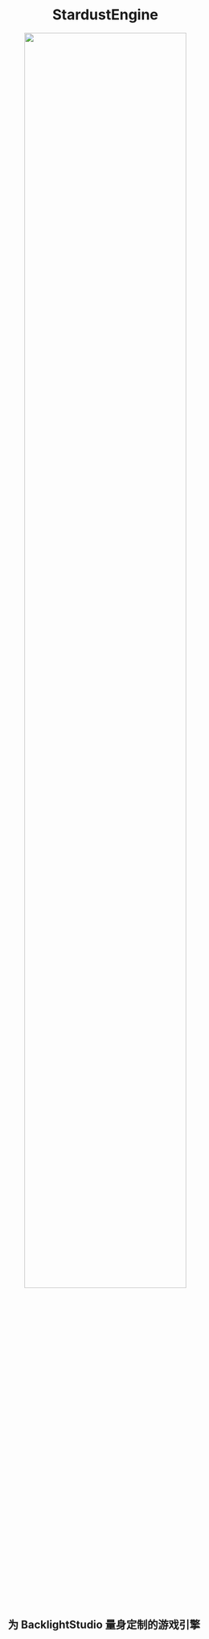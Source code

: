 <h1 align="center">StardustEngine</h1>

<div style="text-align: center;"><a>
  <img src="https://media.githubusercontent.com/media/StardustEngine/StardustResource/main/logos/stardust_logo.svg" width="80%" height="80%">
</a></div>

<h2 align="center"> 为 BacklightStudio 量身定制的游戏引擎 </h2>
